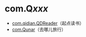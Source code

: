 # com.Q*xxx*

- [com.qidian.QDReader](./com.qidian.QDReader/readme.md)（起点读书）
- [com.Qunar](./com.Qunar/readme.md)（去哪儿旅行）